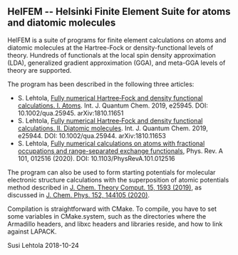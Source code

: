 HelFEM -- Helsinki Finite Element Suite for atoms and diatomic molecules
------------------------------------------------------------------------

HelFEM is a suite of programs for finite element calculations on atoms
and diatomic molecules at the Hartree-Fock or density-functional
levels of theory. Hundreds of functionals at the local spin density
approximation (LDA), generalized gradient approximation (GGA), and
meta-GGA levels of theory are supported.

The program has been described in the following three articles:
* S. Lehtola, [Fully numerical Hartree‐Fock and density functional calculations. I. Atoms](http://doi.org/10.1002/qua.25945). Int. J. Quantum Chem. 2019, e25945. DOI: 10.1002/qua.25945. arXiv:1810.11651
* S. Lehtola, [Fully numerical Hartree‐Fock and density functional calculations. II. Diatomic molecules](http://doi.org/10.1002/qua.25944). Int. J. Quantum Chem. 2019, e25944. DOI: 10.1002/qua.25944. arXiv:1810.11653
* S. Lehtola, [Fully numerical calculations on atoms with fractional occupations and range-separated exchange functionals](http://doi.org/10.1002/qua.25944), Phys. Rev. A 101, 012516 (2020). DOI: 10.1103/PhysRevA.101.012516

The program can also be used to form starting potentials for molecular electronic structure calculations with the superposition of atomic potentials method described in [J. Chem. Theory Comput. 15, 1593 (2019)](http://doi.org/10.1021/acs.jctc.8b01089), as discussed in [J. Chem. Phys. 152, 144105 (2020)](http://doi.org/10.1063/5.0004046).

Compilation is straightforward with CMake. To compile, you have to set
some variables in CMake.system, such as the directories where the
Armadillo headers, and libxc headers and libraries reside, and how to
link against LAPACK.

Susi Lehtola
2018-10-24
